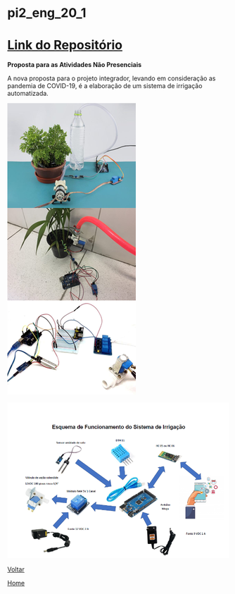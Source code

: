 # pi2\_eng\_20\_1

# [Link do Repositório](https://github.com/LPAE/pi2_eng_20_1)

**Proposta para as Atividades Não Presenciais**

A nova proposta para o projeto integrador, levando em consideração as pandemia de COVID-19, é a elaboração de um sistema de irrigação automatizada.

![foto2 PI2](./img/irrigacao.png)

![foto2 PI2](./img/esquema_irrigacao.png)



[Voltar](./../)

[Home](https://lpae.github.io/)



